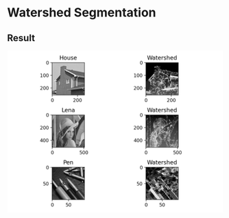# Watershed Segmentation

## Result
![image](https://github.com/ko0128/segmentation/blob/main/week5/Result_3.png)
